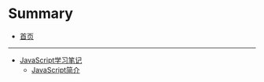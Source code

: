 # Summary

* [首页](README.md)

---

* [JavaScript学习笔记](JavaScript学习笔记/README.md)
    * [JavaScript简介](JavaScript学习笔记/JavaScript简介/README.md)

